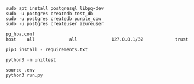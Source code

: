 
    sudo apt install postgresql libpq-dev
    sudo -u postgres createdb test_db
    sudo -u postgres createdb purple_cow
    sudo -u postgres createuser azureuser

    pg_hba.conf
    host    all             all             127.0.0.1/32            trust

    pip3 install - requirements.txt

    python3 -m unittest

    source .env
    python3 run.py
